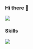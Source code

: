 ### Hi there 👋

<img src="https://capsule-render.vercel.app/api?type=Venom&color=auto&height=300&section=header&text=JIHoon&fontColor=#ffffff%20render&fontSize=90" />

### Skills
<img src="https://img.shields.io/badge/logo-javascript-blue?logo=javascript&logoColor=white"/>
